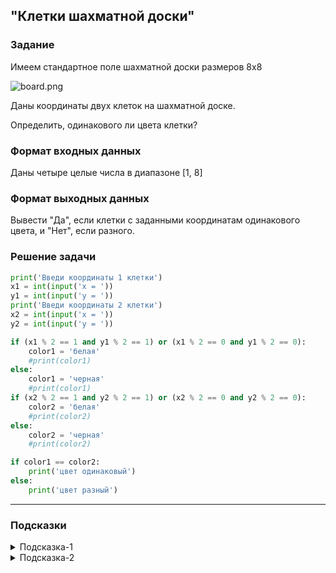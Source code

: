 ## "Клетки шахматной доски"

### Задание

Имеем стандартное поле шахматной доски размеров 8x8

![board.png](img/board.png)

Даны координаты двух клеток на шахматной доске.

Определить, одинакового ли цвета клетки?

### Формат входных данных

Даны четыре целые числа в диапазоне [1, 8]

### Формат выходных данных

Вывести "Да", если клетки с заданными координатам одинакового цвета, и "Нет", если разного.

### Решение задачи

```python
print('Введи координаты 1 клетки')
x1 = int(input('x = '))
y1 = int(input('y = '))
print('Введи координаты 2 клетки')
x2 = int(input('x = '))
y2 = int(input('y = '))

if (x1 % 2 == 1 and y1 % 2 == 1) or (x1 % 2 == 0 and y1 % 2 == 0):
    color1 = 'белая'
    #print(color1)
else:
    color1 = 'черная'
    #print(color1)
if (x2 % 2 == 1 and y2 % 2 == 1) or (x2 % 2 == 0 and y2 % 2 == 0):
    color2 = 'белая'
    #print(color2)
else:
    color2 = 'черная'
    #print(color2)

if color1 == color2:
    print('цвет одинаковый')
else:
    print('цвет разный')
```

---

### Подсказки

<details>
<summary>Подсказка-1</summary>
Условие для проверки четности числа:

```python
n % 2 == 0
```

</details>

<details>
<summary>Подсказка-2</summary>
Сумма двух нечетных чисел, всегда четная.
</details>
